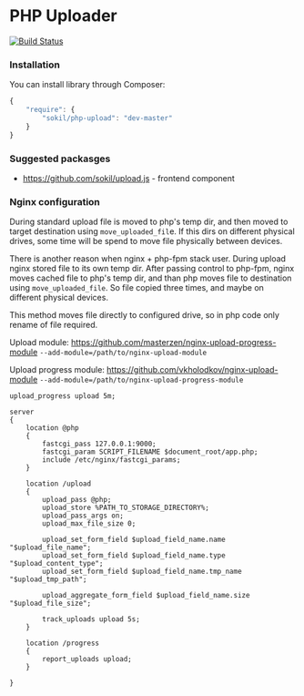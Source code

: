 PHP Uploader
========

[![Build Status](https://travis-ci.org/sokil/php-upload.svg?branch=master)](https://travis-ci.org/sokil/php-upload)

### Installation

You can install library through Composer:
```javascript
{
    "require": {
        "sokil/php-upload": "dev-master"
    }
}
```

### Suggested packasges

* https://github.com/sokil/upload.js - frontend component

### Nginx configuration

During standard upload file is moved to php's temp dir, and then moved to target
destination using `move_uploaded_fil`e. If this dirs on different
physical drives, some time will be spend to move file physically between devices.

There is another reason when nginx + php-fpm stack user.
During upload nginx stored file to its own temp dir. After passing control to 
php-fpm, nginx moves cached file to php's temp dir, and than php moves file 
to destination using `move_uploaded_file`. So file copied three times, and
maybe on different physical devices.

This method moves file directly to configured drive, so in php code only
rename of file required.

Upload module:
https://github.com/masterzen/nginx-upload-progress-module
`--add-module=/path/to/nginx-upload-module`
    
Upload progress module:
https://github.com/vkholodkov/nginx-upload-module
`--add-module=/path/to/nginx-upload-progress-module`
    
```
upload_progress upload 5m;

server
{
    location @php
    {
        fastcgi_pass 127.0.0.1:9000;
        fastcgi_param SCRIPT_FILENAME $document_root/app.php;
        include /etc/nginx/fastcgi_params;
    }

    location /upload
    {
        upload_pass @php;
        upload_store %PATH_TO_STORAGE_DIRECTORY%;
        upload_pass_args on;
        upload_max_file_size 0;

        upload_set_form_field $upload_field_name.name "$upload_file_name";
        upload_set_form_field $upload_field_name.type "$upload_content_type";
        upload_set_form_field $upload_field_name.tmp_name "$upload_tmp_path";

        upload_aggregate_form_field $upload_field_name.size "$upload_file_size";

        track_uploads upload 5s;
    }

    location /progress
    {
        report_uploads upload;
    }

}
```
